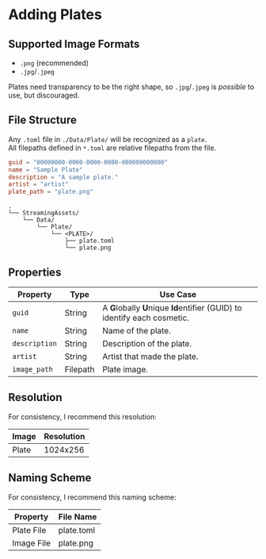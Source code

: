 # Adding Plates

## Supported Image Formats
- `.png` (recommended)
- `.jpg`/`.jpeg`

Plates need transparency to be the right shape, so `.jpg`/`.jpeg` is *possible* to use, but discouraged.

## File Structure

Any `.toml` file in `./Data/Plate/` will be recognized as a `plate`.  
All filepaths defined in `*.toml` are relative filepaths from the file.

```toml
guid = "00000000-0000-0000-0000-000000000000"
name = "Sample Plate"
description = "A sample plate."
artist = "artist"
plate_path = "plate.png"
```

```file tree
.
└── StreamingAssets/
    └── Data/
        └── Plate/
            └── <PLATE>/
                ├── plate.toml
                └── plate.png
```

## Properties

| Property      | Type     | Use Case                                                                   |
|---------------|----------|----------------------------------------------------------------------------|
| `guid`        | String   | A **G**lobally **U**nique **Id**entifier (GUID) to identify each cosmetic. |
| `name`        | String   | Name of the plate.                                                         |
| `description` | String   | Description of the plate.                                                  |
| `artist`      | String   | Artist that made the plate.                                                |
| `image_path`  | Filepath | Plate image.                                                               |

## Resolution

For consistency, I recommend this resolution:

| Image | Resolution |
|-------|------------|
| Plate | 1024x256   |

## Naming Scheme

For consistency, I recommend this naming scheme:

| Property   | File Name  |
|------------|------------|
| Plate File | plate.toml |
| Image File | plate.png  |

